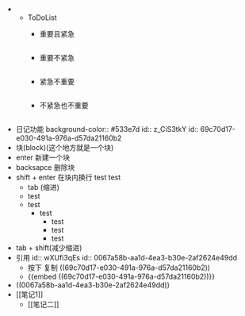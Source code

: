 -
	- ToDoList
		- 重要且紧急
		  
		  ```
		  
		  ```
		- 重要不紧急
		  
		  ```
		  
		  ```
		- 紧急不重要
		  
		  ```
		  
		  ```
		- 不紧急也不重要
		  
		  ```
		  
		  ```
- 日记功能
  background-color:: #533e7d
  id:: z_CiS3tkY
  id:: 69c70d17-e030-491a-976a-d57da21160b2
- 块(block)(这个地方就是一个块)
- enter 新建一个块
- backsapce 删除块
- shift + enter 在块内换行
  test
  test
	- tab (缩进)
	- test
	- test
		- test
			- test
			- test
			- test
- tab + shift(减少缩进)
- 引用
  id:: wXUfi3qEs
  id:: 0067a58b-aa1d-4ea3-b30e-2af2624e49dd
	- 按下 复制 ((69c70d17-e030-491a-976a-d57da21160b2))
	- {{embed  ((69c70d17-e030-491a-976a-d57da21160b2))}}
- ((0067a58b-aa1d-4ea3-b30e-2af2624e49dd))
- [[笔记1]]
	- [[笔记二]]